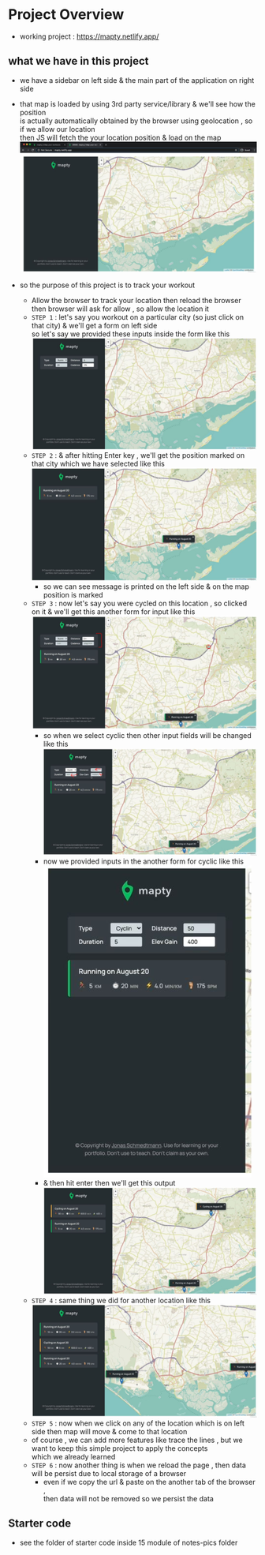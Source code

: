 # Project Overview

- working project : https://mapty.netlify.app/

## what we have in this project

- we have a sidebar on left side & the main part of the application on right side 
- that map is loaded by using 3rd party service/library & we'll see how the position <br>
    is actually automatically obtained by the browser using geolocation , so if we allow our location <br> 
    then JS will fetch the your location position & load on the map 
    ![project overview](../notes-pics/15-module/3-lecture/lecture-3-0.jpg)

- so the purpose of this project is to track your workout
    - Allow the browser to track your location then reload the browser then browser will ask for allow , so allow the location it 
    - `STEP 1` : let's say you workout on a particular city (so just click on that city) & we'll get a form on left side <br>
        so let's say we provided these inputs inside the form like this
        ![providing inputs inside the form](../notes-pics/15-module/3-lecture/lecture-3-1.jpg)
    - `STEP 2` : & after hitting Enter key , we'll get the position marked on that city which we have selected like this 
        ![output after hitting enter](../notes-pics/15-module/3-lecture/lecture-3-2.jpg)
        - so we can see message is printed on the left side & on the map position is marked
    - `STEP 3` : now let's say you were cycled on this location , so clicked on it & we'll get this another form for input like this 
            ![we cycled on the location](../notes-pics/15-module/3-lecture/lecture-3-3.jpg)
        - so when we select cyclic then other input fields will be changed like this 
            ![selecting cyclic type then other output of inputs will be change](../notes-pics/15-module/3-lecture/lecture-3-4.jpg)
        - now we provided inputs in the another form for cyclic like this <br> 
            ![providing inputs in the another form for cyclic](../notes-pics/15-module/3-lecture/lecture-3-5.jpg)
        - & then hit enter then we'll get this output 
            ![output after hitting enter](../notes-pics/15-module/3-lecture/lecture-3-6.jpg)
    - `STEP 4` : same thing we did for another location like this
            ![output after hitting enter](../notes-pics/15-module/3-lecture/lecture-3-7.jpg)
    - `STEP 5` : now when we click on any of the location which is on left side then map will move & come to that location 
    - of course , we can add more features like trace the lines , but we want to keep this simple project to apply the concepts <br>
        which we already learned
    - `STEP 6` : now another thing is when we reload the page , then data will be persist due to local storage of a browser
        - even if we copy the url & paste on the another tab of the browser , <br>
            then data will not be removed so we persist the data

## Starter code

- see the folder of starter code inside 15 module of notes-pics folder
